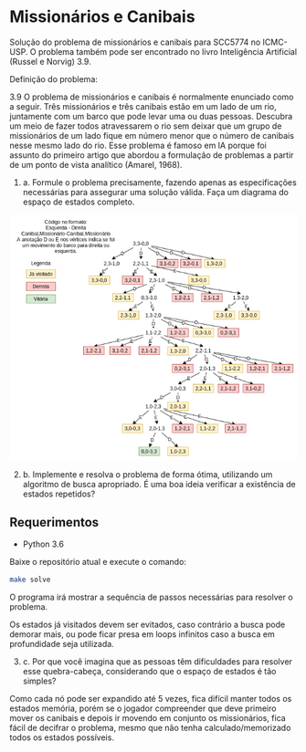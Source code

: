 # Missionários e Canibais

Solução do problema de missionários e canibais para SCC5774 no ICMC-USP. O problema também pode ser encontrado no livro Inteligência Artificial (Russel e Norvig) 3.9.

Definição do problema:

3.9 O problema de missionários e canibais é normalmente enunciado como a seguir. Três missionários e três canibais estão em um lado de um rio, juntamente com um barco que pode levar uma ou duas pessoas. Descubra um meio de fazer todos atravessarem o rio sem deixar que um grupo de missionários de um lado fique em número menor que o número de canibais nesse mesmo lado do rio. Esse problema é famoso em IA porque foi assunto do primeiro artigo que abordou a formulação de problemas a partir de um ponto de vista analítico (Amarel, 1968).

1. a. Formule o problema precisamente, fazendo apenas as especificações necessárias para assegurar uma solução válida. Faça um diagrama do espaço de estados completo.

![diagrama](assets/possible_states.png)

2. b. Implemente e resolva o problema de forma ótima, utilizando um algoritmo de busca apropriado. É uma boa ideia verificar a existência de estados repetidos?

## Requerimentos

* Python 3.6

Baixe o repositório atual e execute o comando:

```bash
make solve
```

O programa irá mostrar a sequência de passos necessárias para resolver o problema.

Os estados já visitados devem ser evitados, caso contrário a busca pode demorar mais, ou pode ficar presa em loops infinitos caso a busca em profundidade seja utilizada.


3. c. Por que você imagina que as pessoas têm dificuldades para resolver esse quebra-cabeça, considerando que o espaço de estados é tão simples?

Como cada nó pode ser expandido até 5 vezes, fica difícil manter todos os estados memória, porém se o jogador compreender que deve primeiro mover os canibais e depois ir movendo em conjunto os missionários, fica fácil de decifrar o problema, mesmo que não tenha calculado/memorizado todos os estados possíveis.
